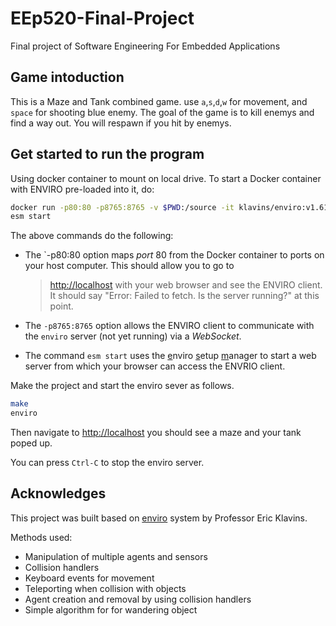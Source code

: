 # EEp520-Final-Project

Final project of Software Engineering For Embedded Applications

Game intoduction
---
This is a Maze and Tank combined game. use `a`,`s`,`d`,`w` for movement, and `space` for shooting blue enemy.
The goal of the game is to kill enemys and find a way out.
You will respawn if you hit by enemys.

Get started to run the program
---
Using docker container to mount on local drive.
To start a Docker container with ENVIRO pre-loaded into it, do:

```bash
docker run -p80:80 -p8765:8765 -v $PWD:/source -it klavins/enviro:v1.61 bash
esm start
```

The above commands do the following:

- The `-p80:80 option maps *port* 80 from the Docker container to ports on your host computer. This should allow you to go to 
    > [http://localhost](http://localhost)
    with your web browser and see the ENVIRO client. It should say "Error: Failed to fetch. Is the server running?" at this point. 

- The `-p8765:8765` option allows the ENVIRO client to communicate with the `enviro` server (not yet running) via a *WebSocket*.

- The command `esm start` uses the <u>e</u>nviro <u>s</u>etup <u>m</u>anager to start a web server from which your browser can access the ENVRIO client.


Make the project and start the enviro sever as follows.
```bash
make
enviro
```

Then navigate to [http://localhost](http://localhost) you should see a maze and your tank poped up. 

You can press `Ctrl-C` to stop the enviro server. 

Acknowledges
---
This project was built based on [enviro](https://github.com/klavinslab/enviro#dockerhub-images) system by Professor Eric Klavins.

Methods used:
- Manipulation of multiple agents and sensors
- Collision handlers
- Keyboard events for movement
- Teleporting when collision with objects
- Agent creation and removal by using collision handlers
- Simple algorithm for for wandering object
